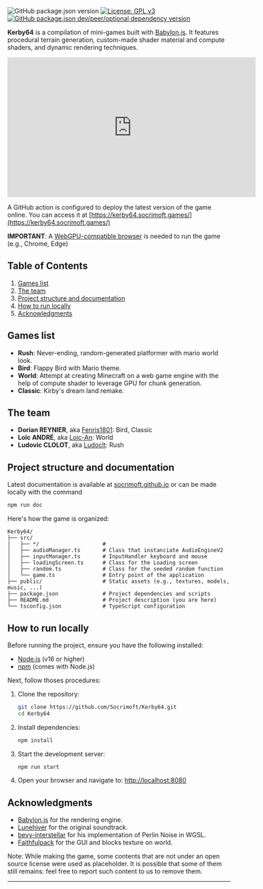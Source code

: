 ![GitHub package.json version](https://img.shields.io/github/package-json/v/socrimoft/Kerby64?label=Version&color=green)
[![License: GPL v3](https://img.shields.io/badge/License-GPLv3-blue.svg)](https://www.gnu.org/licenses/gpl-3.0)
[![GitHub package.json dev/peer/optional dependency version](https://img.shields.io/github/package-json/dependency-version/socrimoft/Kerby64/dev/%40babylonjs%2Fcore?label=Babylon.js&color=orange)](https://doc.babylonjs.com/whats-new/)

**Kerby64** is a compilation of mini-games built with
[Babylon.js](https://babylonjs.com/). It features procedural terrain generation,
custom-made shader material and compute shaders, and dynamic rendering
techniques.

<iframe width="560" height="315"
src="https://www.youtube.com/embed/dQw4w9WgXcQ"
frameborder="0"
allow="accelerometer; autoplay; encrypted-media; gyroscope; picture-in-picture"
allowfullscreen></iframe>

A GitHub action is configured to deploy the latest version of the game online.
You can access it at
[https://kerby64.socrimoft.games/](https://kerby64.socrimoft.games/)

**IMPORTANT**: A [WebGPU-compatible browser](https://caniuse.com/webgpu) is
needed to run the game (e.g., Chrome, Edge)

## Table of Contents

1. [Games list](#games-list)
2. [The team](#the-team)
3. [Project structure and documentation](#project-structure-and-documentation)
4. [How to run locally](#how-to-run-locally)
5. [Acknowledgments](#acknowledgments)

## Games list

- **Rush**: Never-ending, random-generated platformer with mario world look.
- **Bird**: Flappy Bird with Mario theme.
- **World**: Attempt at creating Minecraft on a web game engine with the help of
  compute shader to leverage GPU for chunk generation.
- **Classic**: Kirby's dream land remake.

## The team

- **Dorian REYNIER**, aka [Fenris1801](https://github.com/Fenris1801): Bird,
  Classic
- **Loïc ANDRÉ**, aka [Loic-An](https://github.com/Loic-An): World
- **Ludovic CLOLOT**, aka [Ludoclt](https://github.com/Ludoclt): Rush

## Project structure and documentation

Latest documentation is available at [socrimoft.github.io](socrimoft.github.io)
or can be made locally with the command

```bash
npm run doc
```

Here's how the game is organized:

```
Kerby64/
├── src/
|   ├── */                    # 
│   ├── audioManager.ts       # Class that instanciate AudioEngineV2
│   ├── inputManager.ts       # InputHandler keyboard and mouse
│   ├── loadingScreen.ts      # Class for the Loading screen
│   ├── random.ts             # Class for the seeded random function
│   └── game.ts               # Entry point of the application
├── public/                   # Static assets (e.g., textures, models, music, ...)
├── package.json              # Project dependencies and scripts
├── README.md                 # Project description (you are here)
└── tsconfig.json             # TypeScript configuration
```

## How to run locally

Before running the project, ensure you have the following installed:

- [Node.js](https://nodejs.org/) (v16 or higher)
- [npm](https://www.npmjs.com/) (comes with Node.js)

Next, follow thoses procedures:

1. Clone the repository:
   ```bash
   git clone https://github.com/Socrimoft/Kerby64.git
   cd Kerby64
   ```

2. Install dependencies:
   ```bash
   npm install
   ```

3. Start the development server:
   ```bash
   npm run start
   ```

4. Open your browser and navigate to:
   [http://localhost:8080](http://localhost:8080)

## Acknowledgments

- [Babylon.js](https://www.babylonjs.com/) for the rendering engine.
- [Lunehiver](https://open.spotify.com/intl-fr/artist/5wHJFgKLG9GDdUWH4Xu8Ka)
  for the original soundtrack.
- [bevy-interstellar](https://github.com/bevy-interstellar/wgsl_noise) for his
  implementation of Perlin Noise in WGSL.
- [Faithfulpack](https://faithfulpack.net/) for the GUI and blocks texture on
  world.

Note: While making the game, some contents that are not under an open source
license were used as placeholder. It is possible that some of them still
remains: feel free to report such content to us to remove them.

---
